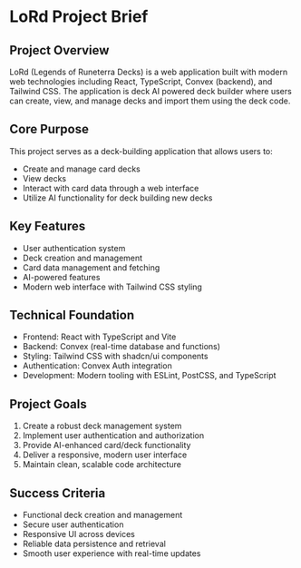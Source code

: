 # LoRd Project Brief

## Project Overview
LoRd (Legends of Runeterra Decks) is a web application built with modern web technologies including React, TypeScript, Convex (backend), and Tailwind CSS. The application is deck AI powered deck builder where users can create, view, and manage decks and import them using the deck code.

## Core Purpose
This project serves as a deck-building application that allows users to:
- Create and manage card decks
- View decks
- Interact with card data through a web interface
- Utilize AI functionality for deck building new decks

## Key Features
- User authentication system
- Deck creation and management
- Card data management and fetching
- AI-powered features
- Modern web interface with Tailwind CSS styling

## Technical Foundation
- Frontend: React with TypeScript and Vite
- Backend: Convex (real-time database and functions)
- Styling: Tailwind CSS with shadcn/ui components
- Authentication: Convex Auth integration
- Development: Modern tooling with ESLint, PostCSS, and TypeScript

## Project Goals
1. Create a robust deck management system
2. Implement user authentication and authorization
3. Provide AI-enhanced card/deck functionality
4. Deliver a responsive, modern user interface
5. Maintain clean, scalable code architecture

## Success Criteria
- Functional deck creation and management
- Secure user authentication
- Responsive UI across devices
- Reliable data persistence and retrieval
- Smooth user experience with real-time updates

